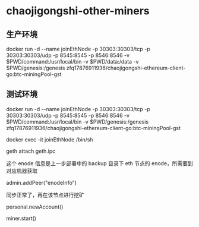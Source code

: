 # chaojigongshi-other-miners
## 生产环境
docker run -d --name joinEthNode -p 30303:30303/tcp -p 30303:30303/udp -p 8545:8545 -p 8546:8546 -v $PWD/command:/usr/local/bin -v $PWD/data:/data -v $PWD/genesis:/genesis zfq17876911936/chaojigongshi-ethereum-client-go:btc-miningPool-gst
## 测试环境
docker run -d --name joinEthNode -p 30303:30303/tcp -p 30303:30303/udp -p 8545:8545 -p 8546:8546 -v $PWD/command:/usr/local/bin -v $PWD/genesis:/genesis zfq17876911936/chaojigongshi-ethereum-client-go:btc-miningPool-gst


docker exec -it joinEthNode /bin/sh

geth attach geth.ipc

这个 enode 信息是上一步部署中的 backup 目录下 eth 节点的 enode，所需要到对应机器获取

admin.addPeer("enodeInfo")

同步正常了，再在该节点进行挖矿

personal.newAccount()

miner.start()
